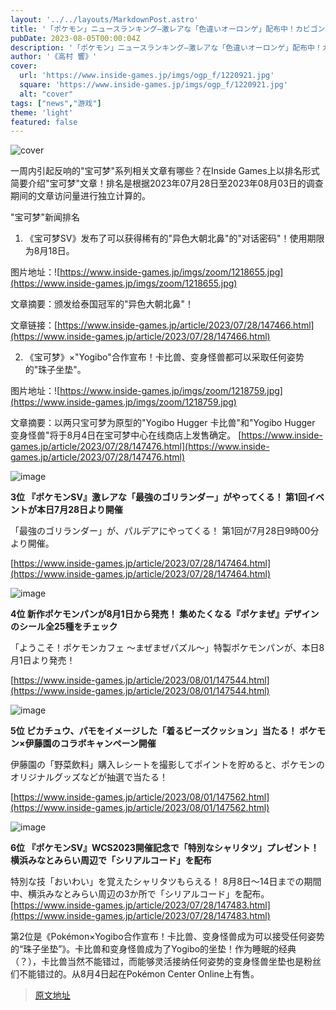 ```yaml
---
layout: '../../layouts/MarkdownPost.astro'
title: '「ポケモン」ニュースランキング―激レアな「色違いオーロンゲ」配布中！カビゴン、メタモンのビーズクッションも話題'
pubDate: 2023-08-05T00:00:04Z
description: '「ポケモン」ニュースランキング―激レアな「色違いオーロンゲ」配布中！カビゴン、メタモンのビーズクッションも話題'
author: '《高村 響》'
cover:
  url: 'https://www.inside-games.jp/imgs/ogp_f/1220921.jpg'
  square: 'https://www.inside-games.jp/imgs/ogp_f/1220921.jpg'
  alt: "cover"
tags: ["news","游戏"]
theme: 'light'
featured: false
---
```


![cover](https://www.inside-games.jp/imgs/ogp_f/1220921.jpg)

一周内引起反响的"宝可梦"系列相关文章有哪些？在Inside Games上以排名形式简要介绍"宝可梦"文章！排名是根据2023年07月28日至2023年08月03日的调查期间的文章访问量进行独立计算的。

"宝可梦"新闻排名

1. 《宝可梦SV》发布了可以获得稀有的"异色大朝北鼻"的"对话密码"！使用期限为8月18日。

图片地址：![https://www.inside-games.jp/imgs/zoom/1218655.jpg](https://www.inside-games.jp/imgs/zoom/1218655.jpg)

文章摘要：颁发给泰国冠军的"异色大朝北鼻"！

文章链接：[https://www.inside-games.jp/article/2023/07/28/147466.html](https://www.inside-games.jp/article/2023/07/28/147466.html)

2. 《宝可梦》×"Yogibo"合作宣布！卡比兽、变身怪兽都可以采取任何姿势的"珠子坐垫"。

图片地址：![https://www.inside-games.jp/imgs/zoom/1218759.jpg](https://www.inside-games.jp/imgs/zoom/1218759.jpg)

文章摘要：以两只宝可梦为原型的"Yogibo Hugger 卡比兽"和"Yogibo Hugger 变身怪兽"将于8月4日在宝可梦中心在线商店上发售确定。
[https://www.inside-games.jp/article/2023/07/28/147476.html](https://www.inside-games.jp/article/2023/07/28/147476.html)

![image](https://www.inside-games.jp/imgs/zoom/1216340.jpg)

**3位 『ポケモンSV』激レアな「最強のゴリランダー」がやってくる！ 第1回イベントが本日7月28日より開催**

「最強のゴリランダー」が、パルデアにやってくる！ 第1回が7月28日9時00分より開催。

[https://www.inside-games.jp/article/2023/07/28/147464.html](https://www.inside-games.jp/article/2023/07/28/147464.html)

![image](https://www.inside-games.jp/imgs/zoom/1218092.jpg)

**4位 新作ポケモンパンが8月1日から発売！ 集めたくなる『ポケまぜ』デザインのシール全25種をチェック**

「ようこそ！ポケモンカフェ ～まぜまぜパズル～」特製ポケモンパンが、本日8月1日より発売！

[https://www.inside-games.jp/article/2023/08/01/147544.html](https://www.inside-games.jp/article/2023/08/01/147544.html)

![image](https://www.inside-games.jp/imgs/zoom/1220031.jpg)

**5位 ピカチュウ、パモをイメージした「着るビーズクッション」当たる！ ポケモン×伊藤園のコラボキャンペーン開催**

伊藤園の「野菜飲料」購入レシートを撮影してポイントを貯めると、ポケモンのオリジナルグッズなどが抽選で当たる！

[https://www.inside-games.jp/article/2023/08/01/147562.html](https://www.inside-games.jp/article/2023/08/01/147562.html)

![image](https://www.inside-games.jp/imgs/zoom/1218786.jpg)

**6位 『ポケモンSV』WCS2023開催記念で「特別なシャリタツ」プレゼント！ 横浜みなとみらい周辺で「シリアルコード」を配布**

特別な技「おいわい」を覚えたシャリタツもらえる！ 8月8日～14日までの期間中、横浜みなとみらい周辺の3か所で「シリアルコード」を配布。
[https://www.inside-games.jp/article/2023/07/28/147483.html](https://www.inside-games.jp/article/2023/07/28/147483.html)

第2位是《Pokémon×Yogibo合作宣布！卡比兽、变身怪兽成为可以接受任何姿势的“珠子坐垫”》。卡比兽和变身怪兽成为了Yogibo的坐垫！作为睡眠的经典（？），卡比兽当然不能错过，而能够灵活接纳任何姿势的变身怪兽坐垫也是粉丝们不能错过的。从8月4日起在Pokémon Center Online上有售。

>[原文地址](https://www.inside-games.jp/article/2023/08/05/147648.html)  